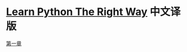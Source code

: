 # [Learn Python The Right Way](https://learnpythontherightway.com/#read) 中文译版

[第一章](./chapter-01.md)
